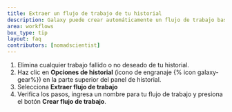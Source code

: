 ```yaml
---
title: Extraer un flujo de trabajo de tu historial
description: Galaxy puede crear automáticamente un flujo de trabajo basado en un análisis almacenado en tu historial. Esto significa que una vez que hayas realizado un análisis manualmente, puedes extraer fácilmente un flujo de trabajo para repetirlo con diferentes datos.
area: workflows
box_type: tip
layout: faq
contributors: [nomadscientist]
---
```


1. Elimina cualquier trabajo fallido o no deseado de tu historial.
2. Haz clic en **Opciones de historial** (icono de engranaje {% icon galaxy-gear%}) en la parte superior del panel de historial.
3. Selecciona **Extraer flujo de trabajo**
4. Verifica los pasos, ingresa un nombre para tu flujo de trabajo y presiona el botón **Crear flujo de trabajo**.
